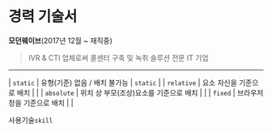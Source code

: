 # 경력 기술서 #

**모던웨이브**(2017년 12월 ~ 재직중)

> IVR & CTI 업체로써 콜센터 구축 및 녹취 솔루션 전문 IT 기업

----------

| `static` | 유형(기준) 없음 / 배치 불가능 | `static` |
| `relative` | 요소 자신을 기준으로 배치 |  |
| `absolute` | 위치 상 부모(조상)요소를 기준으로 배치 |  |
| `fixed` | 브라우저 창을 기준으로 배치 |  |



사용기술`skill`


